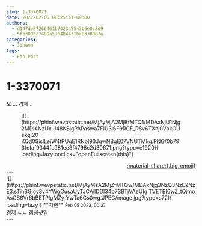 ```yaml
---
slug: 1-3370071
date: 2022-02-05 00:25:41+09:00
authors:
  - d147de57266461b7423a5543b6e0c8d9
  - 5fb309bc7489a576484431ba8338807e
categories:
  - Jiheon
tags:
  - Fan Post
---
```


# 1-3370071

<div class="post-container" markdown="1">
<div class="content-container md-sidebar__scrollwrap" markdown="1">

오 ... 경제 ..
<figure markdown="1">
![](https://phinf.wevpstatic.net/MjAyMjA2MjBfMTQ1/MDAxNjU1Njg2MDI4NzUx.J48KSigPAPaswa7FIU3i6F9RCF_R8v6TXnj0VokOUekg.20-KQd0SislLeiW4tPUgE1RNbI93JqwNBgE07VNUTMkg.PNG/0b793fcfaf9344fc981ee8f4798c2d30671.png?type=e1920){ loading=lazy onclick="openFullscreen(this)"}
</figure>


</div>
</div>

<div style="text-align: right;" markdown="1">
<a href="https://weverse.io/fromis9/fanpost/1-3370071" style="text-align: right;">:material-share:{.big-emoji}</a>
</div>
---

<div class="comments-container md-sidebar__scrollwrap" markdown="1">
<div class="comment" markdown="1">
<div class='id-container' markdown="1">
![](https://phinf.wevpstatic.net/MjAyMzA2MjZfMTQw/MDAxNjg3NzQ3NzE2NzE3.sTjhSGjoy3v4YWgOusaUyTJCAiIDDI34b7SBTjVAeUIg.TVETBI6wZ_tQjmoAsCS6Vr6bBETPlgMZy-YwTa6Gs0wg.JPEG/image.jpg?type=s72){ loading=lazy }
**<span class="artist">지헌</span>** <small>Feb 05 2022, 00:27</small><br>
</div>
<div class='comment-body' markdown="1">
경제 ㄴㄴ 갬성샷임
</div>
</div>
</div>
---
